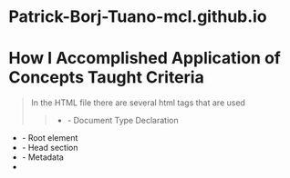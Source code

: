 # Patrick-Borj-Tuano-mcl.github.io

# How I Accomplished Application of Concepts Taught Criteria
> In the HTML file there are several html tags that are used 
>> + <!DOCTYPE html> - Document Type Declaration
 + <html> - Root element
 + <head> - Head section
 + <meta> - Metadata
 + <title> - Title of the document
 + <link> - Link to external resources (stylesheets)
 + <body> - Body of the document
 + <nav> - Navigation section
 + <div> - Division container
 + <ul> - Unordered list
 + <li> - List item
 + <a> - Anchor (hyperlink)
 + <section> - Section container
 + <div> - Division container
 + <img> - Image
 + <p> - Paragraph
 + <h1> to <h3> - Headings
 + <button> - Button
 + <img> - Image
 + <script> - Script
 + <footer> - Footer section
 + <nav> - Navigation section
 + <ul> - Unordered list
 + <li> - List item
 + <p> - Paragraph

# How I Accomplished Design Criteria

# How I Accomplished Content Criteria

# How I Accomplished Creativity Criteria

# How I Accomplished Deployment Criteria